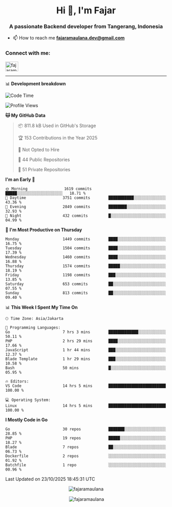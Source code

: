<h1 align="center">Hi 👋, I'm Fajar</h1>
<h3 align="center">A passionate Backend developer from Tangerang, Indonesia</h3>

<!-- <p align="left"> <img src="https://komarev.com/ghpvc/?username=fajaramaulana&label=Profile%20views&color=0e75b6&style=flat" alt="fajaramaulana" /> </p> -->

- 📫 How to reach me **fajaramaulana.dev@gmail.com**

<h3 align="left">Connect with me:</h3>
<p align="left">
<a href="https://linkedin.com/in/fajar-agus-maulana-73533a180/" target="blank"><img align="center" src="https://raw.githubusercontent.com/rahuldkjain/github-profile-readme-generator/master/src/images/icons/Social/linked-in-alt.svg" alt="fajaramaulana" height="30" width="40" /></a>
</p>

-------

📊 **Development breakdown**
<!--START_SECTION:waka-->
![Code Time](http://img.shields.io/badge/Code%20Time-3%2C489%20hrs%2048%20mins-blue)

![Profile Views](http://img.shields.io/badge/Profile%20Views-0-blue)

**🐱 My GitHub Data** 

> 📦 811.8 kB Used in GitHub's Storage 
 > 
> 🏆 153 Contributions in the Year 2025
 > 
> 🚫 Not Opted to Hire
 > 
> 📜 44 Public Repositories 
 > 
> 🔑 51 Private Repositories 
 > 
**I'm an Early 🐤** 

```text
🌞 Morning                1619 commits        █████░░░░░░░░░░░░░░░░░░░░   18.71 % 
🌆 Daytime                3751 commits        ███████████░░░░░░░░░░░░░░   43.36 % 
🌃 Evening                2849 commits        ████████░░░░░░░░░░░░░░░░░   32.93 % 
🌙 Night                  432 commits         █░░░░░░░░░░░░░░░░░░░░░░░░   04.99 % 
```
📅 **I'm Most Productive on Thursday** 

```text
Monday                   1449 commits        ████░░░░░░░░░░░░░░░░░░░░░   16.75 % 
Tuesday                  1504 commits        ████░░░░░░░░░░░░░░░░░░░░░   17.39 % 
Wednesday                1460 commits        ████░░░░░░░░░░░░░░░░░░░░░   16.88 % 
Thursday                 1574 commits        █████░░░░░░░░░░░░░░░░░░░░   18.19 % 
Friday                   1198 commits        ███░░░░░░░░░░░░░░░░░░░░░░   13.85 % 
Saturday                 653 commits         ██░░░░░░░░░░░░░░░░░░░░░░░   07.55 % 
Sunday                   813 commits         ██░░░░░░░░░░░░░░░░░░░░░░░   09.40 % 
```


📊 **This Week I Spent My Time On** 

```text
🕑︎ Time Zone: Asia/Jakarta

💬 Programming Languages: 
Go                       7 hrs 3 mins        █████████████░░░░░░░░░░░░   50.11 % 
PHP                      2 hrs 29 mins       ████░░░░░░░░░░░░░░░░░░░░░   17.66 % 
JavaScript               1 hr 44 mins        ███░░░░░░░░░░░░░░░░░░░░░░   12.37 % 
Blade Template           1 hr 29 mins        ███░░░░░░░░░░░░░░░░░░░░░░   10.58 % 
Bash                     50 mins             █░░░░░░░░░░░░░░░░░░░░░░░░   05.95 % 

🔥 Editors: 
VS Code                  14 hrs 5 mins       █████████████████████████   100.00 % 

💻 Operating System: 
Linux                    14 hrs 5 mins       █████████████████████████   100.00 % 
```

**I Mostly Code in Go** 

```text
Go                       30 repos            ███████░░░░░░░░░░░░░░░░░░   28.85 % 
PHP                      19 repos            █████░░░░░░░░░░░░░░░░░░░░   18.27 % 
Blade                    7 repos             ██░░░░░░░░░░░░░░░░░░░░░░░   06.73 % 
Dockerfile               2 repos             ░░░░░░░░░░░░░░░░░░░░░░░░░   01.92 % 
Batchfile                1 repo              ░░░░░░░░░░░░░░░░░░░░░░░░░   00.96 % 
```




 Last Updated on 23/10/2025 18:45:31 UTC
<!--END_SECTION:waka-->
<p align="center"><img align="center" src="https://github-readme-stats.vercel.app/api/top-langs?username=fajaramaulana&show_icons=true&locale=en&layout=compact" alt="fajaramaulana" /></p>

<p align="center">&nbsp;<img align="center" src="https://github-readme-stats.vercel.app/api?username=fajaramaulana&show_icons=true&locale=en" alt="fajaramaulana" /></p>

